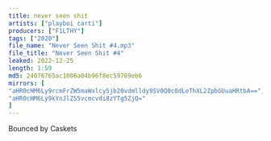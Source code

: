 ```yaml
---
title: never seen shit
artists: ["playboi carti"]
producers: ["F1LTHY"]
tags: ["2020"]
file_name: "Never Seen Shit #4.mp3"
file_title: "Never Seen Shit #4"
leaked: 2022-12-25
length: 1:59
md5: 24076765ac1006a04b96f8ec59789eb6
mirrors: [
"aHR0cHM6Ly9rcmFrZW5maWxlcy5jb20vdmlldy9SV0Q0c0dLeThXL2ZpbGUuaHRtbA==",
"aHR0cHM6Ly9kYnJlZS5vcmcvdi8zYTg5ZjQ="
]
---
```

Bounced by Caskets
